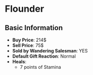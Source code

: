 # Flounder

## Basic Information

- **Buy Price**: 214$
- **Sell Price**: 75$
- **Sold by Wandering Salesman**: YES
- **Default Gift Reaction**: Normal
- **Heals**:
  - 7 points of Stamina